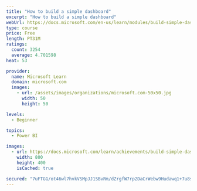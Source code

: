 ```yaml
---
title: "How to build a simple dashboard"
excerpt: "How to build a simple dashboard"
webUrl: https://docs.microsoft.com/en-us/learn/modules/build-simple-dashboard/
type: course
price: Free
length: PT31M
ratings:
  count: 3254
  average: 4.701598
heat: 53

provider:
  name: Microsoft Learn
  domain: microsoft.com
  images:
    - url: /assets/images/organizations/microsoft.com-50x50.jpg
      width: 50
      height: 50

levels:
  - Beginner

topics:
  - Power BI

images:
  - url: https://docs.microsoft.com/learn/achievements/build-simple-dashboard-social.png
    width: 800
    height: 400
    isCached: true

secured: "7uFTGG/ot46wl7hvkVSMpJJ1SBvRm/dZrgfW7rp2DaCrWebw9Hudawq1+7u8sEfV+dQ2Di1gQAO0LaVWm/OUtBdp/RiQZ9zWRFxu8QVBRdAUZlc+vf+vDxS/wtBy7WgO5IBX+hOwkF/zyOiUgFf+shr/1K6+o2O7qOsr9gE0I+x75zByAGPUQuxVCs5eJNUjeNtrpt3nLbmrn1QRQbyCqU/PRhOb9kE+FROs3AfMNpVcxY4/6gMO+BWvl4gky2D+YBGp7vGKG7DQQMWvdNM953/6ZSHUoV34icP/U+aTzXvQ+pWNBn+gvbfyTtuo8Xa+qYZyJvLq0QDQslfQhFc/LalsT8yDEK9zaUlQSjTm7rOp9gb97QONYzMr80OjJdpsh+v+dkBBLhFSuUyTGTZqN4pGpcVrjSksJrfNg8frjbc=;pLpfA+czHCugUSexJauhHA=="
---
```


